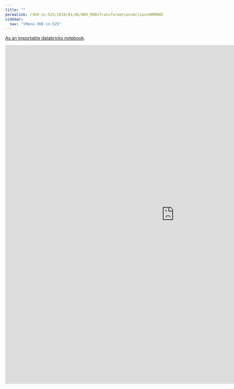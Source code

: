 ```yaml
---
title: ""
permalink: /360-in-525/2018/01/db/005_RDDsTransformationsActionsHOMEWORK/
sidebar:
  nav: "lMenu-360-in-525"
---
```


[As an importable databricks notebook](https://lamastex.github.io/scalable-data-science/360-in-525/2018/01/db/005_RDDsTransformationsActionsHOMEWORK.html).

<iframe src="https://lamastex.github.io/scalable-data-science/360-in-525/2018/01/db/005_RDDsTransformationsActionsHOMEWORK.html" width="1080" height="1080" frameborder="0"></iframe>

